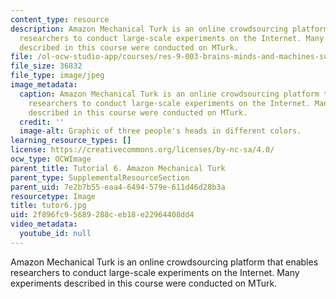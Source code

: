 ```yaml
---
content_type: resource
description: Amazon Mechanical Turk is an online crowdsourcing platform that enables
  researchers to conduct large-scale experiments on the Internet. Many experiments
  described in this course were conducted on MTurk.
file: /ol-ocw-studio-app/courses/res-9-003-brains-minds-and-machines-summer-course-summer-2015/2f896fc95689288ceb18e22964408dd4_tutor6.jpg
file_size: 36832
file_type: image/jpeg
image_metadata:
  caption: Amazon Mechanical Turk is an online crowdsourcing platform that enables
    researchers to conduct large-scale experiments on the Internet. Many experiments
    described in this course were conducted on MTurk.
  credit: ''
  image-alt: Graphic of three people's heads in different colors.
learning_resource_types: []
license: https://creativecommons.org/licenses/by-nc-sa/4.0/
ocw_type: OCWImage
parent_title: Tutorial 6. Amazon Mechanical Turk
parent_type: SupplementalResourceSection
parent_uid: 7e2b7b55-eaa4-6494-579e-611d46d28b3a
resourcetype: Image
title: tutor6.jpg
uid: 2f896fc9-5689-288c-eb18-e22964408dd4
video_metadata:
  youtube_id: null
---
```

Amazon Mechanical Turk is an online crowdsourcing platform that enables researchers to conduct large-scale experiments on the Internet. Many experiments described in this course were conducted on MTurk.